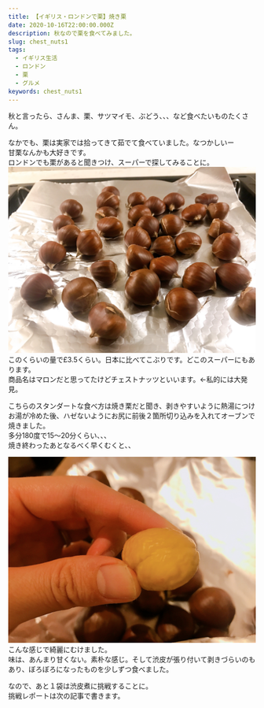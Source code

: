 ```yaml
---
title: 【イギリス・ロンドンで栗】焼き栗
date: 2020-10-16T22:00:00.000Z
description: 秋なので栗を食べてみました。
slug: chest_nuts1
tags: 
  - イギリス生活
  - ロンドン
  - 栗
  - グルメ
keywords: chest_nuts1
---   
```


秋と言ったら、さんま、栗、サツマイモ、ぶどう、、、など食べたいものたくさん。
  
なかでも、栗は実家では拾ってきて茹でて食べていました。なつかしいー  
甘栗なんかも大好きです。  
ロンドンでも栗があると聞きつけ、スーパーで探してみることに。  
![栗の量](IMG_3085.JPG)  
このくらいの量で£3.5くらい。日本に比べてこぶりです。どこのスーパーにもあります。  
商品名はマロンだと思ってたけどチェストナッツといいます。←私的には大発見。    

こちらのスタンダートな食べ方は焼き栗だと聞き、剥きやすいように熱湯につけお湯が冷めた後、ハゼないようにお尻に前後２箇所切り込みを入れてオーブンで焼きました。  
多分180度で15〜20分くらい、、、    
焼き終わったあとなるべく早くむくと、、

![栗をむく](IMG_3088.JPG)    
こんな感じで綺麗にむけました。  
味は、あんまり甘くない。素朴な感じ。そして渋皮が張り付いて剥きづらいのもあり、ぼろぼろになったものを少しずつ食べました。  

なので、あと１袋は渋皮煮に挑戦することに。  
挑戦レポートは次の記事で書きます。